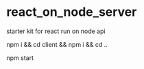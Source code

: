 # react_on_node_server
starter kit for react run on node api

npm i && cd client && npm i && cd ..

npm start

